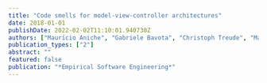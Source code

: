 ```yaml
---
title: "Code smells for model-view-controller architectures"
date: 2018-01-01
publishDate: 2022-02-02T11:10:01.940730Z
authors: ["Maurı́cio Aniche", "Gabriele Bavota", "Christoph Treude", "Marco Aurélio Gerosa", "Arie van Deursen"]
publication_types: ["2"]
abstract: ""
featured: false
publication: "*Empirical Software Engineering*"
---
```


